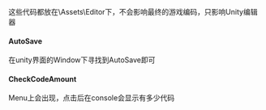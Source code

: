 这些代码都放在\Assets\Editor下，不会影响最终的游戏编码，只影响Unity编辑器
#### AutoSave
在unity界面的Window下寻找到AutoSave即可
#### CheckCodeAmount
Menu上会出现，点击后在console会显示有多少代码
